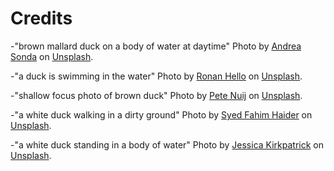 # Credits
-"brown mallard duck on a body of water at daytime" Photo by [Andrea Sonda](https://unsplash.com/@andreasonda?utm_content=creditCopyText&utm_medium=referral&utm_source=unsplash) on [Unsplash](https://unsplash.com/photos/brown-mallard-duck-on-body-of-water-at-daytime--2Kca_ipKc8?utm_content=creditCopyText&utm_medium=referral&utm_source=unsplash).

-"a duck is swimming in the water" Photo by [Ronan Hello](https://unsplash.com/@ronan_hello?utm_content=creditCopyText&utm_medium=referral&utm_source=unsplash) on [Unsplash](https://unsplash.com/photos/a-duck-is-swimming-in-the-water-jj1DVLanIYo?utm_content=creditCopyText&utm_medium=referral&utm_source=unsplash).

-"shallow focus photo of brown duck" Photo by [Pete Nuij](https://unsplash.com/@pete_nuij?utm_content=creditCopyText&utm_medium=referral&utm_source=unsplash) on [Unsplash](https://unsplash.com/photos/shallow-focus-photo-of-brown-duck-J2WhZF2bYTI?utm_content=creditCopyText&utm_medium=referral&utm_source=unsplash).

-"a white duck walking in a dirty ground" Photo by [Syed Fahim Haider](https://unsplash.com/@jaffrix?utm_content=creditCopyText&utm_medium=referral&utm_source=unsplash) on [Unsplash](https://unsplash.com/photos/a-white-duck-walking-on-a-dirty-ground--X0lpmemMvI?utm_content=creditCopyText&utm_medium=referral&utm_source=unsplash).

-"a white duck standing in a body of water" Photo by [Jessica Kirkpatrick](https://unsplash.com/@msanimalia?utm_content=creditCopyText&utm_medium=referral&utm_source=unsplash) on [Unsplash](https://unsplash.com/photos/a-white-duck-standing-in-a-body-of-water-5cJH3y1iEfY?utm_content=creditCopyText&utm_medium=referral&utm_source=unsplash).
